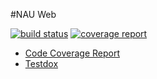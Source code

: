 #NAU Web

[![build status](https://gitlab.toavalon.com/codename-nau/web/badges/develop/build.svg)](https://gitlab.toavalon.com/codename-nau/web/commits/develop)
[![coverage report](https://gitlab.toavalon.com/codename-nau/web/badges/develop/coverage.svg)](https://gitlab.toavalon.com/codename-nau/web/commits/develop)

* [Code Coverage Report](https://codename-nau.pages.gitlab.toavalon.com/web/index.html)
* [Testdox](https://codename-nau.pages.gitlab.toavalon.com/web/testdox.html)
